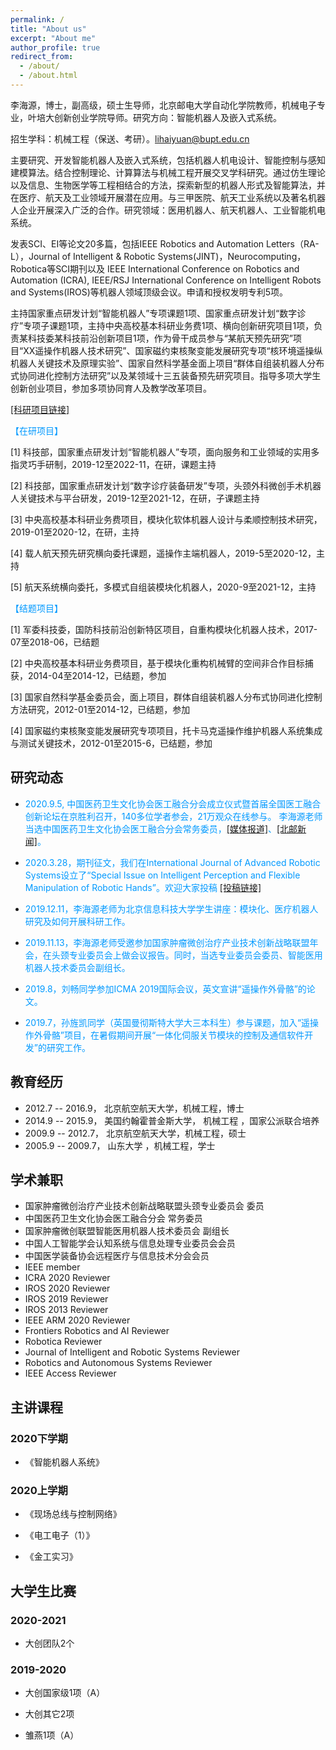 ```yaml
---
permalink: /
title: "About us"
excerpt: "About me"
author_profile: true
redirect_from: 
  - /about/
  - /about.html
---
```

李海源，博士，副高级，硕士生导师，北京邮电大学自动化学院教师，机械电子专业，叶培大创新创业学院导师。研究方向：智能机器人及嵌入式系统。

招生学科：机械工程（保送、考研）。lihaiyuan@bupt.edu.cn

主要研究、开发智能机器人及嵌入式系统，包括机器人机电设计、智能控制与感知建模算法。结合控制理论、计算算法与机械工程开展交叉学科研究。通过仿生理论以及信息、生物医学等工程相结合的方法，探索新型的机器人形式及智能算法，并在医疗、航天及工业领域开展潜在应用。与三甲医院、航天工业系统以及著名机器人企业开展深入广泛的合作。研究领域：医用机器人、航天机器人、工业智能机电系统。

发表SCI、EI等论文20多篇，包括IEEE Robotics and Automation Letters（RA-L），Journal of Intelligent & Robotic Systems(JINT)，Neurocomputing，Robotica等SCI期刊以及 IEEE International Conference on Robotics and Automation (ICRA), IEEE/RSJ International Conference on Intelligent Robots and Systems(IROS)等机器人领域顶级会议。申请和授权发明专利5项。

主持国家重点研发计划“智能机器人”专项课题1项、国家重点研发计划“数字诊疗”专项子课题1项，主持中央高校基本科研业务费1项、横向创新研究项目1项，负责某科技委某科技前沿创新项目1项，作为骨干成员参与“某航天预先研究”项目“XX遥操作机器人技术研究”、国家磁约束核聚变能发展研究专项“核环境遥操纵机器人关键技术及原理实验”、国家自然科学基金面上项目“群体自组装机器人分布式协同进化控制方法研究”以及某领域十三五装备预先研究项目。指导多项大学生创新创业项目，参加多项协同育人及教学改革项目。



 [[科研项目链接]](https://lihaiyuan-ires.github.io/research/)
 
 <span style="color:#0099ff;">【在研项目】</span>

[1] 科技部，国家重点研发计划“智能机器人”专项，面向服务和工业领域的实用多指灵巧手研制，2019-12至2022-11，在研，课题主持 

[2] 科技部，国家重点研发计划“数字诊疗装备研发”专项，头颈外科微创手术机器人关键技术与平台研发，2019-12至2021-12，在研，子课题主持

[3] 中央高校基本科研业务费项目，模块化软体机器人设计与柔顺控制技术研究，2019-01至2020-12，在研，主持

[4] 载人航天预先研究横向委托课题，遥操作主端机器人，2019-5至2020-12，主持

[5] 航天系统横向委托，多模式自组装模块化机器人，2020-9至2021-12，主持

<span style="color:#0099ff;">【结题项目】</span>

[1] 军委科技委，国防科技前沿创新特区项目，自重构模块化机器人技术，2017-07至2018-06，已结题

[2] 中央高校基本科研业务费项目，基于模块化重构机械臂的空间非合作目标捕获，2014-04至2014-12，已结题，参加

[3] 国家自然科学基金委员会，面上项目，群体自组装机器人分布式协同进化控制方法研究，2012-01至2014-12，已结题，参加

[4] 国家磁约束核聚变能发展研究专项项目，托卡马克遥操作维护机器人系统集成与测试关键技术，2012-01至2015-6，已结题，参加

## 研究动态

- <span style="color:#0099ff;">2020.9.5, 中国医药卫生文化协会医工融合分会成立仪式暨首届全国医工融合创新论坛在京胜利召开，140多位学者参会，21万观众在线参与。 李海源老师当选中国医药卫生文化协会医工融合分会常务委员，[[媒体报道]](http://finance.ifeng.com/c/7zZbLHubnMY)、[[北邮新闻]](https://www.bupt.edu.cn/info/1051/83335.htm)。</span>
- <span style="color:#0099ff;">2020.3.28，期刊征文，我们在International Journal of Advanced Robotic Systems设立了“Special Issue on Intelligent Perception and Flexible Manipulation of Robotic Hands”。欢迎大家投稿 [[投稿链接]](https://journals.sagepub.com/page/arx/open-special-issues/intelligent-perception-and-flexible-manipulation-of-robotic-hand)</span>

- <span style="color:#0099ff;">2019.12.11，李海源老师为北京信息科技大学学生讲座：模块化、医疗机器人研究及如何开展科研工作。</span>

- <span style="color:#0099ff;">2019.11.13，李海源老师受邀参加国家肿瘤微创治疗产业技术创新战略联盟年会，在头颈专业委员会上做会议报告。同时，当选专业委员会委员、智能医用机器人技术委员会副组长。</span>

- <span style="color:#0099ff;">2019.8，刘畅同学参加ICMA 2019国际会议，英文宣讲“遥操作外骨骼”的论文。</span>

- <span style="color:#0099ff;">2019.7，孙旌凯同学（英国曼彻斯特大学大三本科生）参与课题，加入“遥操作外骨骼”项目，在暑假期间开展“一体化伺服关节模块的控制及通信软件开发”的研究工作。</span>


## 教育经历

* 2012.7 -- 2016.9，
  北京航空航天大学，机械工程，博士
* 2014.9 -- 2015.9，
  美国约翰霍普金斯大学， 机械工程 ，国家公派联合培养
* 2009.9 -- 2012.7，
  北京航空航天大学，机械工程，硕士
* 2005.9 -- 2009.7，
  山东大学 ，机械工程，学士


## 学术兼职

* 国家肿瘤微创治疗产业技术创新战略联盟头颈专业委员会 委员
* 中国医药卫生文化协会医工融合分会 常务委员
* 国家肿瘤微创联盟智能医用机器人技术委员会 副组长
* 中国人工智能学会认知系统与信息处理专业委员会会员
* 中国医学装备协会远程医疗与信息技术分会会员
* IEEE member
* ICRA 2020 Reviewer
* IROS 2020 Reviewer
* IROS 2019 Reviewer
* IROS 2013 Reviewer
* IEEE ARM 2020 Reviewer
* Frontiers Robotics and AI Reviewer
* Robotica Reviewer
* Journal of Intelligent and Robotic Systems Reviewer
* Robotics and Autonomous Systems Reviewer
* IEEE Access Reviewer

## 主讲课程

### 2020下学期

   - 《智能机器人系统》

###  2020上学期

  - 《现场总线与控制网络》

  - 《电工电子（1）》
  - 《金工实习》

## 大学生比赛
###  2020-2021

  - 大创团队2个

###  2019-2020

  - 大创国家级1项（A）

  - 大创其它2项

  - 雏燕1项（A）